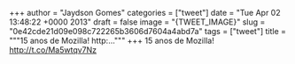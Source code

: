 
+++
author = "Jaydson Gomes"
categories = ["tweet"]
date = "Tue Apr 02 13:48:22 +0000 2013"
draft = false
image = "{TWEET_IMAGE}"
slug = "0e42cde21d09e098c722265b3606d7604a4abd7a"
tags = ["tweet"]
title = """15 anos de Mozilla! http:..."""
+++
15 anos de Mozilla! http://t.co/Ma5wtqv7Nz

